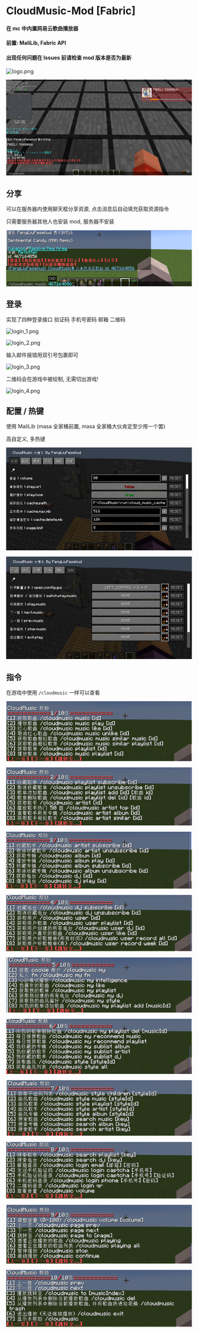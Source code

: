 # CloudMusic-Mod [Fabric]

#### 在 mc 中内置网易云歌曲播放器

#### 前置: MaliLib, Fabric API

#### 出现任何问题在 Issues 前请检查 mod 版本是否为最新

![logo.png](https://github.com/FengLiuFeseliud/CloudMusic-Mod/blob/main/src/main/resources/assets/cloudmusic/icon.png?raw=true)

![run.png](https://github.com/FengLiuFeseliud/CloudMusic-Mod/blob/main/img/run.png?raw=true)

## 分享

可以在服务器内使用聊天框分享资源, 点击消息后自动填充获取资源指令

只需要服务器其他人也安装 mod, 服务器不安装

![share.png](https://github.com/FengLiuFeseliud/CloudMusic-Mod/blob/main/img/share.png?raw=true)

## 登录

实现了四种登录接口 验证码 手机号密码 邮箱 二维码

![login_1.png](https://github.com/FengLiuFeseliud/CloudMusic-Mod/blob/main/img/login_1.png?raw=true)

![login_2.png](https://github.com/FengLiuFeseliud/CloudMusic-Mod/blob/main/img/login_2.png?raw=true)

输入邮件报错用双引号包裹即可

![login_3.png](https://github.com/FengLiuFeseliud/CloudMusic-Mod/blob/main/img/login_3.png?raw=true)

二维码会在游戏中被绘制, 无需切出游戏!

![login_4.png](https://github.com/FengLiuFeseliud/CloudMusic-Mod/blob/main/img/login_4.png?raw=true)

## 配置 / 热键

使用 MaliLib (masa 全家桶前置, masa 全家桶大伙肯定至少用一个罢)

高自定义, 多热键

![con1.png](https://github.com/FengLiuFeseliud/CloudMusic-Mod/blob/main/img/con1.png?raw=true)

![con2.png](https://github.com/FengLiuFeseliud/CloudMusic-Mod/blob/main/img/con2.png?raw=true)

## 指令

在游戏中使用 `/cloudmusic` 一样可以查看

![1.png](https://github.com/FengLiuFeseliud/CloudMusic-Mod/blob/main/img/1.png?raw=true)

![2.png](https://github.com/FengLiuFeseliud/CloudMusic-Mod/blob/main/img/2.png?raw=true)

![3.png](https://github.com/FengLiuFeseliud/CloudMusic-Mod/blob/main/img/3.png?raw=true)

![4.png](https://github.com/FengLiuFeseliud/CloudMusic-Mod/blob/main/img/4.png?raw=true)

![5.png](https://github.com/FengLiuFeseliud/CloudMusic-Mod/blob/main/img/5.png?raw=true)

![6.png](https://github.com/FengLiuFeseliud/CloudMusic-Mod/blob/main/img/6.png?raw=true)

![7.png](https://github.com/FengLiuFeseliud/CloudMusic-Mod/blob/main/img/7.png?raw=true)

![8.png](https://github.com/FengLiuFeseliud/CloudMusic-Mod/blob/main/img/8.png?raw=true)

![9.png](https://github.com/FengLiuFeseliud/CloudMusic-Mod/blob/main/img/9.png?raw=true)

![10.png](https://github.com/FengLiuFeseliud/CloudMusic-Mod/blob/main/img/10.png?raw=true)
